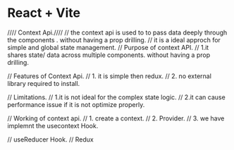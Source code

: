 # React + Vite

//// Context Api.////
// the context api is used to to pass data deeply through the components . without having a prop drilling.
// it is a ideal approch for simple and global state management.
// Purpose of context API.
// 1.it shares state/ data across multiple components. without having a prop drilling.

// Features of Context Api.
// 1. it is simple then redux.
// 2. no external library required to install.

// Limitations.
// 1.it is not ideal for the complex state logic.
// 2.it can cause performance issue if it is not optimize properly.


// Working of context api.
// 1. create a context.
// 2. Provider.
// 3. we have implemnt the usecontext Hook.

// useReducer Hook.
// Redux